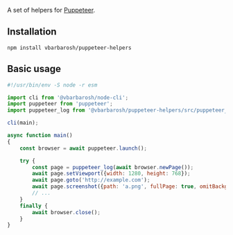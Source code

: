 A set of helpers for [Puppeteer](https://pptr.dev/).

## Installation

```shell
npm install vbarbarosh/puppeteer-helpers
```

## Basic usage

```javascript
#!/usr/bin/env -S node -r esm

import cli from '@vbarbarosh/node-cli';
import puppeteer from 'puppeteer';
import puppeteer_log from '@vbarbarosh/puppeteer-helpers/src/puppeteer_log';

cli(main);

async function main()
{
    const browser = await puppeteer.launch();

    try {
        const page = puppeteer_log(await browser.newPage());
        await page.setViewport({width: 1280, height: 768});
        await page.goto('http://example.com');
        await page.screenshot({path: 'a.png', fullPage: true, omitBackground: true});
        // ...
    }
    finally {
        await browser.close();
    }
}
```
